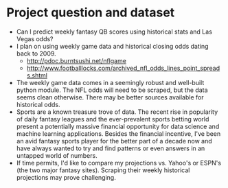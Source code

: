 # Project question and dataset
* Can I predict weekly fantasy QB scores using historical stats and Las Vegas odds?
* I plan on using weekly game data and historical closing odds dating back to 2009.
	- http://pdoc.burntsushi.net/nflgame
	- http://www.footballlocks.com/archived_nfl_odds_lines_point_spreads.shtml
* The weekly game data comes in a seemingly robust and well-built python module. The NFL odds will need to be scraped, but the data seems clean otherwise. There may be better sources available for historical odds.
* Sports are a known treasure trove of data. The recent rise in popularity of daily fantasy leagues and the ever-prevalent sports betting world present a potentially massive financial opportunity for data science and machine learning applications. Besides the financial incentive, I've been an avid fantasy sports player for the better part of a decade now and have always wanted to try and find patterns or even answers in an untapped world of numbers.
* If time permits, I'd like to compare my projections vs. Yahoo's or ESPN's (the two major fantasy sites). Scraping their weekly historical projections may prove challenging.